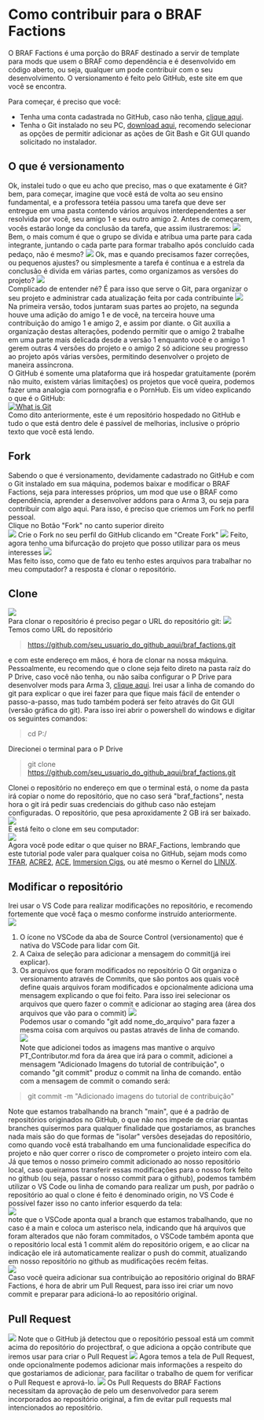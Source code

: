 # Como contribuir para o BRAF Factions
O BRAF Factions é uma porção do BRAF destinado a servir de template para mods que usem o BRAF como dependência e é desenvolvido em código aberto, ou seja, qualquer um pode contribuir com o seu desenvolvimento. O versionamento é feito pelo GitHub, este site em que você se encontra.

Para começar, é preciso que você:
- Tenha uma conta cadastrada no GitHub, caso não tenha, [clique aqui](https://github.com/signup?ref_cta=Sign+up&ref_loc=header+logged+out&ref_page=%2F&source=header-home).
- Tenha o Git instalado no seu PC, [download aqui](https://git-scm.com/downloads), recomendo selecionar as opções de permitir adicionar as ações de Git Bash e Git GUI quando solicitado no instalador.

## O que é versionamento
Ok, instalei tudo o que eu acho que preciso, mas o que exatamente é Git? bem, para começar, imagine que você está de volta ao seu ensino fundamental, e a professora tetéia passou uma tarefa que deve ser entregue em uma pasta contendo vários arquivos interdependentes a ser resolvida por você, seu amigo 1 e seu outro amigo 2. Antes de começarem, vocês estarão longe da conclusão da tarefa, que assim ilustraremos:
![](.wiki/base.png)
Bem, o mais comum é que o grupo se divida e atribua uma parte para cada integrante, juntando o cada parte para formar trabalho após concluído cada pedaço, não é mesmo?
![](.wiki/comum.png)
Ok, mas e quando precisamos fazer correções, ou pequenos ajustes? ou simplesmente a tarefa é contínua e a estrela da conclusão é divida em várias partes, como organizamos as versões do projeto?
![](.wiki/final.png)  
Complicado de entender né? É para isso que serve o Git, para organizar o seu projeto e administrar cada atualização feita por cada contribuinte
![](.wiki/giteado.png)  
Na primeira versão, todos juntaram suas partes ao projeto, na segunda houve uma adição do amigo 1 e de você, na terceira houve uma contribuição do amigo 1 e amigo 2, e assim por diante. o Git auxilia a organização destas alterações, podendo permitir que o amigo 2 trabalhe em uma parte mais delicada desde a versão 1 enquanto você e o amigo 1 gerem outras 4 versões do projeto e o amigo 2 só adicione seu progresso ao projeto após várias versões, permitindo desenvolver o projeto de maneira assíncrona.  
O GitHub é somente uma plataforma que irá hospedar gratuitamente (porém não muito, existem várias limitações) os projetos que você queira, podemos fazer uma analogia com pornografia e o PornHub. Eis um vídeo explicando o que é o GitHub:  
[![What is Git](https://img.youtube.com/vi/pBy1zgt0XPc/0.jpg)](https://www.youtube.com/watch?v=pBy1zgt0XPc)  
Como dito anteriormente, este é um repositório hospedado no GitHub e tudo o que está dentro dele é passível de melhorias, inclusive o próprio texto que você está lendo.

## Fork
Sabendo o que é versionamento, devidamente cadastrado no GitHub e com o Git instalado em sua máquina, podemos baixar e modificar o BRAF Factions, seja para interesses próprios, um mod que use o BRAF como dependência, aprender a desenvolver addons para o Arma 3, ou seja para contribuir com algo aqui. Para isso, é preciso que criemos um Fork no perfil pessoal.  
Clique no Botão "Fork" no canto superior direito  
![](.wiki/fork.png)
Crie o Fork no seu perfil do GitHub  clicando em "Create Fork"
![](.wiki/forking.png)
Feito, agora tenho uma bifurcação do projeto que posso utilizar para os meus interesses
![](.wiki/forked.png)  
Mas feito isso, como que de fato eu tenho estes arquivos para trabalhar no meu computador? a resposta é clonar o repositório.

## Clone
![](.wiki/clone.png)  
Para clonar o repositório é preciso pegar o URL do repositório git:
![](.wiki/cloning.png)  
Temos como URL do repositório
> https://github.com/seu_usuario_do_github_aqui/braf_factions.git  

e com este endereço em mãos, é hora de clonar na nossa máquina.
Pessoalmente, eu recomendo que o clone seja feito direto na pasta raíz do P Drive, caso você não tenha, ou não saiba configurar o P Drive para desenvolver mods para Arma 3, [clique aqui](). Irei usar a linha de comando do git para explicar o que irei fazer para que fique mais fácil de entender o passo-a-passo, mas tudo também poderá ser feito através do Git GUI (versão gráfica do git). Para isso irei abrir o powershell do windows e digitar os seguintes comandos:
> cd P:/  

Direcionei o terminal para o P Drive

> git clone https://github.com/seu_usuario_do_github_aqui/braf_factions.git

Clonei o repositório no endereço em que o terminal está, o nome da pasta irá copiar o nome do repositório, que no caso será "braf_factions", nesta hora o git irá pedir suas credenciais do github caso não estejam configuradas. O repositório, que pesa aproxidamente 2 GB irá ser baixado.  
![](.wiki/cloning2.png)  
E está feito o clone em seu computador:  
![](.wiki/cloned.png)  
Agora você pode editar o que quiser no BRAF_Factions, lembrando que este tutorial pode valer para qualquer coisa no GitHub, sejam mods como [TFAR](https://github.com/michail-nikolaev/task-force-arma-3-radio), [ACRE2](https://github.com/IDI-Systems/acre2), [ACE](https://github.com/acemod/ACE3), [Immersion Cigs](https://github.com/rebelvg/immersion_cigs), ou até mesmo o Kernel do [LINUX](https://github.com/torvalds/linux).  

## Modificar o repositório
Irei usar o VS Code para realizar modificações no repositório, e recomendo fortemente que você faça o mesmo conforme instruído anteriormente.  
![](.wiki/change.png)
1. O ícone no VSCode da aba de Source Control (versionamento) que é nativa do VSCode para lidar com Git.
2. A Caixa de seleção para adicionar a mensagem do commit(já irei explicar).
3. Os arquivos que foram modificados no repositório
O Git organiza o versionamento através de Commits, que são pontos aos quais você define quais arquivos foram modificados e opcionalmente adiciona uma mensagem explicando o que foi feito. Para isso irei selecionar os arquivos que quero fazer o commit e adicionar ao staging area (área dos arquivos que vão para o commit)
![](.wiki/sourcecontroladd.png)  
Podemos usar o comando "git add nome_do_arquivo" para fazer a mesma coisa com arquivos ou pastas através de linha de comando.  
![](.wiki/sourcecontrolcommit.png)  
Note que adicionei todos as imagens mas mantive o arquivo PT_Contributor.md fora da área que irá para o commit, adicionei a mensagem "Adicionado Imagens do tutorial de contribuição", o comando "git commit" produz o commit na linha de comando. então com a mensagem de commit o comando será:
> git commit -m "Adicionado imagens do tutorial de contribuição"  

Note que estamos trabalhando na branch "main", que é a padrão de repositórios originados no GitHub, o que não nos impede de criar quantas branches quisermos para qualquer finalidade que gostariamos, as branches nada mais são do que formas de "isolar" versões desejadas do repositório, como quando você está trabalhando em uma funcionalidade específica do projeto e não quer correr o risco de comprometer o projeto inteiro com ela.
Já que temos o nosso primeiro commit adicionado ao nosso repositório local, caso queiramos transferir essas modificações para o nosso fork feito no github (ou seja, passar o nosso commit para o github), podemos também utilizar o VS Code ou linha de comando para realizar um push, por padrão o repositório ao qual o clone é feito é denominado origin, no VS Code é possível fazer isso no canto inferior esquerdo da tela:  
![](.wiki/branch.png)  
note que o VSCode aponta qual a branch que estamos trabalhando, que no caso é a main e coloca um asterisco nela, indicando que há arquivos que foram alterados que não foram commitados, o VSCode também aponta que o repositório local está 1 commit além do repositório origem, e ao clicar na indicação ele irá automaticamente realizar o push do commit, atualizando em nosso repositório no github as mudificações recém feitas.  
![](.wiki/recentupdate.png)  
Caso você queira adicionar sua contribuição ao repositório original do BRAF Factions, é hora de abrir um Pull Request, para isso irei criar um novo commit e preparar para adicioná-lo ao repositório original.

## Pull Request
![](.wiki/pullrequest.png)
Note que o GitHub já detectou que o repositório pessoal está um commit acima do repositório do projectbraf, o que adiciona a opção contribute que iremos usar para criar o Pull Request
![](.wiki/pullrequested.png)
Agora temos a tela de Pull Request, onde opcionalmente podemos adicionar mais informações a respeito do que gostariamos de adicionar, para facilitar o trabalho de quem for verificar o Pull Request e aprová-lo.
![](.wiki/pullrequested.png)
Os Pull Requests do BRAF Factions necessitam da aprovação de pelo um desenvolvedor para serem incorporados ao repositório original, a fim de evitar pull requests mal intencionados ao repositório.